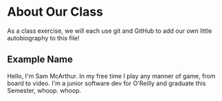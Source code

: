 # About Our Class
As a class exercise, we will each use git and GitHub to add our own little autobiography to this file!

## Example Name
Hello, I'm Sam McArthur. 
In my free time I play any manner of game, from board to video. I'm a junior software dev for O'Reilly and graduate this Semester, whoop. whoop.
